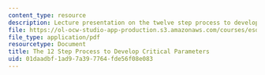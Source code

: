 ```yaml
---
content_type: resource
description: Lecture presentation on the twelve step process to develop critical parameters.
file: https://ol-ocw-studio-app-production.s3.amazonaws.com/courses/esd-33-systems-engineering-summer-2010/01daadbf1ad97a397764fde56f08e083_MITESD_33SUM10_lec07c.pdf
file_type: application/pdf
resourcetype: Document
title: The 12 Step Process to Develop Critical Parameters
uid: 01daadbf-1ad9-7a39-7764-fde56f08e083
---
```

